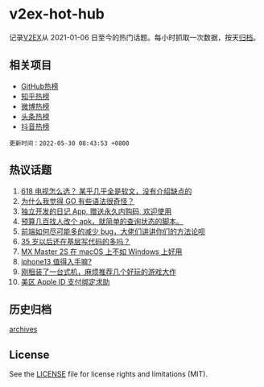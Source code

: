 # v2ex-hot-hub

 记录[V2EX](https://www.v2ex.com/)从 2021-01-06 日至今的热门话题。每小时抓取一次数据，按天[归档](archives)。
 
 ## 相关项目

- [GitHub热榜](https://github.com/lonnyzhang423/github-hot-hub)
- [知乎热榜](https://github.com/lonnyzhang423/zhihu-hot-hub)
- [微博热榜](https://github.com/lonnyzhang423/weibo-hot-hub)
- [头条热榜](https://github.com/lonnyzhang423/toutiao-hot-hub)
- [抖音热榜](https://github.com/lonnyzhang423/douyin-hot-hub)


 `更新时间：2022-05-30 08:43:53 +0800`

## 热议话题

1. [618 电视怎么选？ 某乎几乎全是软文，没有介绍缺点的](https://www.v2ex.com/t/855997)
1. [为什么我觉得 GO 有些语法很奇怪？](https://www.v2ex.com/t/855980)
1. [独立开发的日记 App, 赠送永久内购码, 欢迎使用](https://www.v2ex.com/t/855988)
1. [预算几百找人改个 apk，就简单的查询状态的脚本。](https://www.v2ex.com/t/856011)
1. [前端如何尽可能多的减少 bug，大佬们讲讲你们的方法论呗](https://www.v2ex.com/t/855971)
1. [35 岁以后还在基层写代码的多吗？](https://www.v2ex.com/t/856003)
1. [MX Master 2S 在 macOS 上不如 Windows 上好用](https://www.v2ex.com/t/856026)
1. [iphone13 值得入手嘛?](https://www.v2ex.com/t/856014)
1. [刚租装了一台式机，麻烦推荐几个好玩的游戏大作](https://www.v2ex.com/t/856040)
1. [美区 Apple ID 支付绑定求助](https://www.v2ex.com/t/856031)

## 历史归档

[archives](archives)

## License

See the [LICENSE](LICENSE) file for license rights and limitations (MIT).
